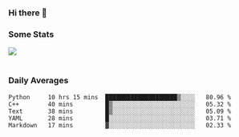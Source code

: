 ### Hi there 👋

<!--
**haruishi43/haruishi43** is a ✨ _special_ ✨ repository because its `README.md` (this file) appears on your GitHub profile.

Here are some ideas to get you started:

- 🔭 I’m currently working on ...
- 🌱 I’m currently learning ...
- 👯 I’m looking to collaborate on ...
- 🤔 I’m looking for help with ...
- 💬 Ask me about ...
- 📫 How to reach me: ...
- 😄 Pronouns: ...
- ⚡ Fun fact: ...
-->

### Some Stats
<div>
  <img align="center" src="https://github-readme-stats.vercel.app/api?username=haruishi43&count_private=true&show_icons=true" />
</div>

</br>

### Daily Averages

<!--START_SECTION:waka-->
```text
Python     10 hrs 15 mins  ████████████████████▒░░░░   80.96 % 
C++        40 mins         █▒░░░░░░░░░░░░░░░░░░░░░░░   05.32 % 
Text       38 mins         █▒░░░░░░░░░░░░░░░░░░░░░░░   05.09 % 
YAML       28 mins         █░░░░░░░░░░░░░░░░░░░░░░░░   03.71 % 
Markdown   17 mins         ▓░░░░░░░░░░░░░░░░░░░░░░░░   02.33 % 
```
<!--END_SECTION:waka-->
